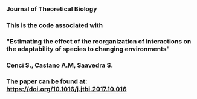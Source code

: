 ### Journal of Theoretical Biology
### This is the code associated with
### "Estimating the effect of the reorganization of interactions on the adaptability of species to changing environments"
### Cenci S., Castano A.M, Saavedra S.
### The paper can be found at: https://doi.org/10.1016/j.jtbi.2017.10.016
